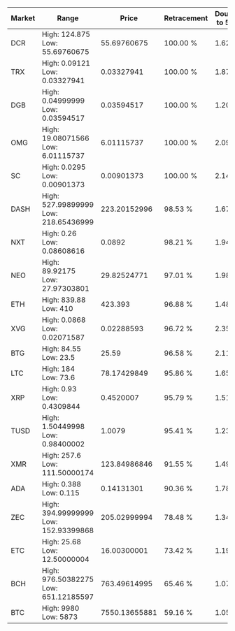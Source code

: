 | Market | Range | Price| Retracement | Doubles to 50% |
| --- | --- | --- | --- | --- |
| DCR | High: 124.875<br />Low: 55.69760675 | 55.69760675 | 100.00 % | 1.62 |
| TRX | High: 0.09121<br />Low: 0.03327941 | 0.03327941 | 100.00 % | 1.87 |
| DGB | High: 0.04999999<br />Low: 0.03594517 | 0.03594517 | 100.00 % | 1.20 |
| OMG | High: 19.08071566<br />Low: 6.01115737 | 6.01115737 | 100.00 % | 2.09 |
| SC | High: 0.0295<br />Low: 0.00901373 | 0.00901373 | 100.00 % | 2.14 |
| DASH | High: 527.99899999<br />Low: 218.65436999 | 223.20152996 | 98.53 % | 1.67 |
| NXT | High: 0.26<br />Low: 0.08608616 | 0.0892 | 98.21 % | 1.94 |
| NEO | High: 89.92175<br />Low: 27.97303801 | 29.82524771 | 97.01 % | 1.98 |
| ETH | High: 839.88<br />Low: 410 | 423.393 | 96.88 % | 1.48 |
| XVG | High: 0.0868<br />Low: 0.02071587 | 0.02288593 | 96.72 % | 2.35 |
| BTG | High: 84.55<br />Low: 23.5 | 25.59 | 96.58 % | 2.11 |
| LTC | High: 184<br />Low: 73.6 | 78.17429849 | 95.86 % | 1.65 |
| XRP | High: 0.93<br />Low: 0.4309844 | 0.4520007 | 95.79 % | 1.51 |
| TUSD | High: 1.50449998<br />Low: 0.98400002 | 1.0079 | 95.41 % | 1.23 |
| XMR | High: 257.6<br />Low: 111.50000174 | 123.84986846 | 91.55 % | 1.49 |
| ADA | High: 0.388<br />Low: 0.115 | 0.14131301 | 90.36 % | 1.78 |
| ZEC | High: 394.99999999<br />Low: 152.93399868 | 205.02999994 | 78.48 % | 1.34 |
| ETC | High: 25.68<br />Low: 12.50000004 | 16.00300001 | 73.42 % | 1.19 |
| BCH | High: 976.50382275<br />Low: 651.12185597 | 763.49614995 | 65.46 % | 1.07 |
| BTC | High: 9980<br />Low: 5873 | 7550.13655881 | 59.16 % | 1.05 |
